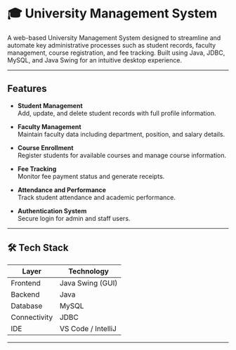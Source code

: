 # 🎓 University Management System

A web-based University Management System designed to streamline and automate key administrative processes such as student records, faculty management, course registration, and fee tracking. Built using Java, JDBC, MySQL, and Java Swing for an intuitive desktop experience.

---

##  Features

-  **Student Management**  
  Add, update, and delete student records with full profile information.

-  **Faculty Management**  
  Maintain faculty data including department, position, and salary details.

-  **Course Enrollment**  
  Register students for available courses and manage course information.

-  **Fee Tracking**  
  Monitor fee payment status and generate receipts.

-  **Attendance and Performance**  
  Track student attendance and academic performance.

-  **Authentication System**  
  Secure login for admin and staff users.

---

## 🛠 Tech Stack

| Layer       | Technology         |
|------------|--------------------|
| Frontend    | Java Swing (GUI)   |
| Backend     | Java               |
| Database    | MySQL              |
| Connectivity| JDBC               |
| IDE         | VS Code / IntelliJ |

---






